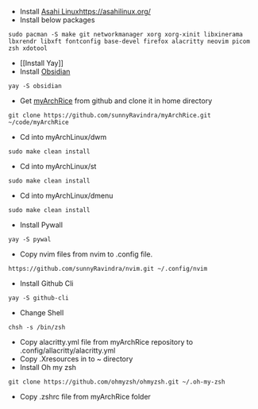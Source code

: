 - Install [Asahi Linux]()https://asahilinux.org/
- Install below packages 
```
sudo pacman -S make git networkmanager xorg xorg-xinit libxinerama lbxrendr libxft fontconfig base-devel firefox alacritty neovim picom zsh xdotool
```
- [[Install Yay]]
- Install [Obsidian](https://obsidian.md/)
```
yay -S obsidian
```
- Get [myArchRice](https://asahilinux.org/) from github and clone it in home directory
```
git clone https://github.com/sunnyRavindra/myArchRice.git ~/code/myArchRice
```
- Cd into myArchLinux/dwm 
```
sudo make clean install
```
- Cd into myArchLinux/st 
```
sudo make clean install
```
- Cd into myArchLinux/dmenu
```
sudo make clean install
```
- Install Pywall
```
yay -S pywal
```
- Copy nvim files from nvim to .config file.
```
https://github.com/sunnyRavindra/nvim.git ~/.config/nvim
```
- Install Github Cli
```
yay -S github-cli
```
- Change Shell
```
chsh -s /bin/zsh
```
- Copy alacritty.yml file from myArchRice repository to .config/allacritty/alacritty.yml
- Copy .Xresources in to ~ directory 
- Install Oh my zsh
```
git clone https://github.com/ohmyzsh/ohmyzsh.git ~/.oh-my-zsh
```
- Copy .zshrc file from myArchRice folder